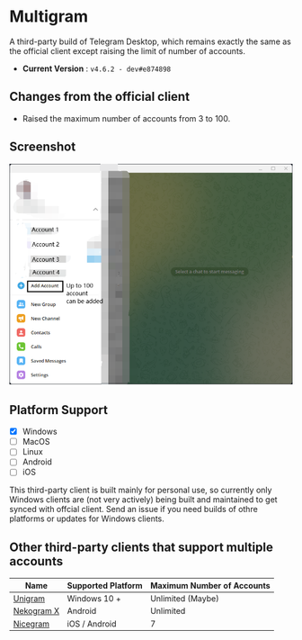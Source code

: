 # Multigram
A third-party build of Telegram Desktop, which remains exactly the same as the official client except raising the limit of number of accounts.

- **Current Version** : `v4.6.2 - dev#e874898`

## Changes from the official client
- Raised the maximum number of accounts from 3 to 100.

## Screenshot
![Screenshot](./img/screenshot1.png)

## Platform Support
- [x] Windows
- [ ] MacOS
- [ ] Linux
- [ ] Android
- [ ] iOS

This third-party client is built mainly for personal use, so currently only Windows clients are (not very actively) being built and maintained to get synced with offcial client. Send an issue if you need builds of othre platforms or updates for Windows clients.

## Other third-party clients that support multiple accounts

| Name | Supported Platform | Maximum Number of Accounts |
| --- | --- | --- |
| [Unigram](https://github.com/UnigramDev/Unigram) | Windows 10 + | Unlimited (Maybe) |
| [Nekogram X](https://github.com/NekoX-Dev/NekoX) | Android | Unlimited |
| [Nicegram](https://nicegram.app) | iOS / Android | 7 |